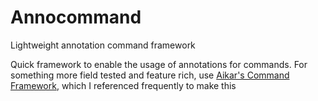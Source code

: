 # Annocommand
Lightweight annotation command framework

Quick framework to enable the usage of annotations for commands. For something more field tested and feature rich, use [Aikar's Command Framework](https://github.com/aikar/commands), which I referenced frequently to make this
